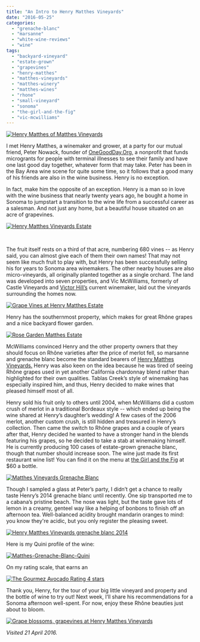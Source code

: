 ```yaml
---
title: "An Intro to Henry Matthes Vineyards"
date: "2016-05-25"
categories: 
  - "grenache-blanc"
  - "marsanne"
  - "white-wine-reviews"
  - "wine"
tags: 
  - "backyard-vineyard"
  - "estate-grown"
  - "grapevines"
  - "henry-matthes"
  - "matthes-vineyards"
  - "matthes-winery"
  - "matthes-wines"
  - "rhone"
  - "small-vineyard"
  - "sonoma"
  - "the-girl-and-the-fig"
  - "vic-mcwilliams"
---
```


[![Henry Matthes of Matthes Vineyards](http://s3.amazonaws.com/thegourmez-wpmedia/2016/05/MathesSonoma-21-357x500.jpg)](http://s3.amazonaws.com/thegourmez-wpmedia/2016/05/MathesSonoma-21.jpg)

I met Henry Matthes, a winemaker and grower, at a party for our mutual friend, Peter Nowack, founder of [OneGoodDay.Org,](http://onegoodday.org) a nonprofit that funds microgrants for people with terminal illnesses to see their family and have one last good day together, whatever form that may take. Peter has been in the Bay Area wine scene for quite some time, so it follows that a good many of his friends are also in the wine business. Henry is no exception.

In fact, make him the opposite of an exception. Henry is a man so in love with the wine business that nearly twenty years ago, he bought a home in Sonoma to jumpstart a transition to the wine life from a successful career as a salesman. And not just any home, but a beautiful house situated on an acre of grapevines.

[![Henry Matthes Vineyards Estate](http://s3.amazonaws.com/thegourmez-wpmedia/2016/05/MathesSonoma-011.jpg)](http://s3.amazonaws.com/thegourmez-wpmedia/2016/05/MathesSonoma-011.jpg)

 

The fruit itself rests on a third of that acre, numbering 680 vines -- as Henry said, you can almost give each of them their own names! That may not seem like much fruit to play with, but Henry has been successfully selling his for years to Sonoma area winemakers. The other nearby houses are also micro-vineyards, all originally planted together as a single orchard. The land was developed into seven properties, and Vic McWilliams, formerly of Castle Vineyards and [Victor Hill’s](http://www.victorhillwines.com/) current winemaker, laid out the vineyards surrounding the homes now.

[![Grape Vines at Henry Matthes Estate](http://s3.amazonaws.com/thegourmez-wpmedia/2016/05/MathesSonoma-04-500x334.jpg)](http://s3.amazonaws.com/thegourmez-wpmedia/2016/05/MathesSonoma-04.jpg)

Henry has the southernmost property, which makes for great Rhône grapes and a nice backyard flower garden.

[![Rose Garden Matthes Estate](http://s3.amazonaws.com/thegourmez-wpmedia/2016/05/MathesSonoma-07-334x500.jpg)](http://s3.amazonaws.com/thegourmez-wpmedia/2016/05/MathesSonoma-07.jpg)

McWilliams convinced Henry and the other property owners that they should focus on Rhône varieties after the price of merlot fell, so marsanne and grenache blanc become the standard bearers of [Henry Matthes Vineyards.](http://matthesvineyards.com/) Henry was also keen on the idea because he was tired of seeing Rhône grapes used in yet another California chardonnay blend rather than highlighted for their own qualities. Tablas Creek’s style of winemaking has especially inspired him, and thus, Henry decided to make wines that pleased himself most of all.

Henry sold his fruit only to others until 2004, when McWilliams did a custom crush of merlot in a traditional Bordeaux style -- which ended up being the wine shared at Henry’s daughter’s wedding! A few cases of the 2006 merlot, another custom crush, is still hidden and treasured in Henry’s collection. Then came the switch to Rhône grapes and a couple of years after that, Henry decided he wanted to have a stronger hand in the blends featuring his grapes, so he decided to take a stab at winemaking himself. He is currently producing 100 cases of estate-grown grenache blanc, though that number should increase soon. The wine just made its first restaurant wine list! You can find it on the menu at [the Girl and the Fig](http://www.thegirlandthefig.com/) at $60 a bottle.

[![Matthes Vineyards Grenache Blanc](http://s3.amazonaws.com/thegourmez-wpmedia/2016/05/Matthes-Grenache-Blanc-02-500x400.jpg)](http://s3.amazonaws.com/thegourmez-wpmedia/2016/05/Matthes-Grenache-Blanc-02.jpg)

Though I sampled a glass at Peter’s party, I didn’t get a chance to really taste Henry’s 2014 grenache blanc until recently. One sip transported me to a cabana’s pristine beach. The nose was light, but the taste gave lots of lemon in a creamy, genteel way like a helping of bonbons to finish off an afternoon tea. Well-balanced acidity brought mandarin oranges to mind: you know they're acidic, but you only register the pleasing sweet.

[![Henry Matthes Vineyards grenache blanc 2014](http://s3.amazonaws.com/thegourmez-wpmedia/2016/05/Matthes-Grenache-Blanc-01-500x391.jpg)](http://s3.amazonaws.com/thegourmez-wpmedia/2016/05/Matthes-Grenache-Blanc-01.jpg)

Here is my Quini profile of the wine:

[![Matthes-Grenache-Blanc-Quini](http://s3.amazonaws.com/thegourmez-wpmedia/2016/05/Matthes-Grenache-Blanc-Quini.jpg)](http://s3.amazonaws.com/thegourmez-wpmedia/2016/05/Matthes-Grenache-Blanc-Quini.jpg)

On my rating scale, that earns an

[![The Gourmez Avocado Rating 4 stars](http://s3.amazonaws.com/thegourmez-wpmedia/2009/05/rating_avocado1.gif)](http://s3.amazonaws.com/thegourmez-wpmedia/2009/05/rating_avocado1.gif)

Thank you, Henry, for the tour of your big little vineyard and property and the bottle of wine to try out! Next week, I’ll share his recommendations for a Sonoma afternoon well-spent. For now, enjoy these Rhône beauties just about to bloom.

[![Grape blossoms, grapevines at Henry Matthes Vineyards](http://s3.amazonaws.com/thegourmez-wpmedia/2016/05/MathesSonoma-05-500x334.jpg)](http://s3.amazonaws.com/thegourmez-wpmedia/2016/05/MathesSonoma-05.jpg)

_Visited 21 April 2016._
